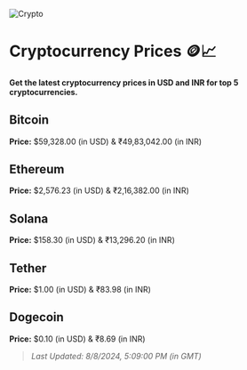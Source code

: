 
![Crypto](https://www.techguide.com.au/wp-content/uploads/2020/11/crypto3.jpeg)

# Cryptocurrency Prices 🪙📈

#### Get the latest cryptocurrency prices in USD and INR for top 5 cryptocurrencies.

## Bitcoin

**Price:** $59,328.00 (in USD) & ₹49,83,042.00 (in INR)

## Ethereum

**Price:** $2,576.23 (in USD) & ₹2,16,382.00 (in INR)

## Solana

**Price:** $158.30 (in USD) & ₹13,296.20 (in INR)

## Tether

**Price:** $1.00 (in USD) & ₹83.98 (in INR)

## Dogecoin

**Price:** $0.10 (in USD) & ₹8.69 (in INR)

> _Last Updated: 8/8/2024, 5:09:00 PM (in GMT)_

